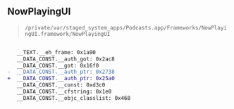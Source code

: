 ## NowPlayingUI

> `/private/var/staged_system_apps/Podcasts.app/Frameworks/NowPlayingUI.framework/NowPlayingUI`

```diff

   __TEXT.__eh_frame: 0x1a90
   __DATA_CONST.__auth_got: 0x2ac8
   __DATA_CONST.__got: 0x16f0
-  __DATA_CONST.__auth_ptr: 0x2738
+  __DATA_CONST.__auth_ptr: 0x25a0
   __DATA_CONST.__const: 0xd3c0
   __DATA_CONST.__cfstring: 0x1e0
   __DATA_CONST.__objc_classlist: 0x468

```
